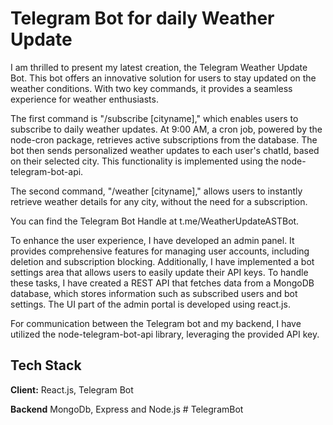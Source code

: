 # Telegram Bot for daily Weather Update

I am thrilled to present my latest creation, the Telegram Weather Update Bot. This bot offers an innovative solution for users to stay updated on the weather conditions. With two key commands, it provides a seamless experience for weather enthusiasts.

The first command is "/subscribe [cityname]," which enables users to subscribe to daily weather updates. At 9:00 AM, a cron job, powered by the node-cron package, retrieves active subscriptions from the database. The bot then sends personalized weather updates to each user's chatId, based on their selected city. This functionality is implemented using the node-telegram-bot-api.

The second command, "/weather [cityname]," allows users to instantly retrieve weather details for any city, without the need for a subscription.

You can find the Telegram Bot Handle at t.me/WeatherUpdateASTBot.

To enhance the user experience, I have developed an admin panel. It provides comprehensive features for managing user accounts, including deletion and subscription blocking. Additionally, I have implemented a bot settings area that allows users to easily update their API keys. To handle these tasks, I have created a REST API that fetches data from a MongoDB database, which stores information such as subscribed users and bot settings. The UI part of the admin portal is developed using react.js.

For communication between the Telegram bot and my backend, I have utilized the node-telegram-bot-api library, leveraging the provided API key.

## Tech Stack

**Client:** React.js, Telegram Bot

**Backend** MongoDb, Express and Node.js
#   T e l e g r a m B o t 
 
 
